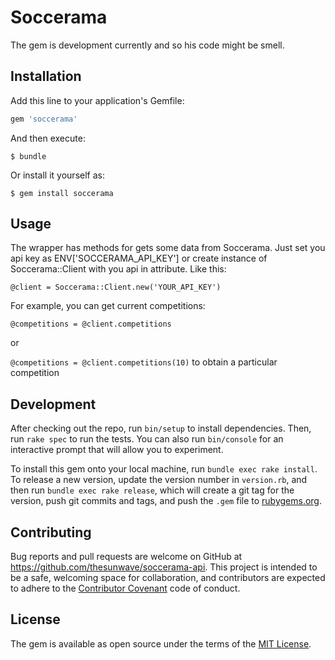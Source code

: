 # Soccerama

The gem is development currently and so his code might be smell.

## Installation

Add this line to your application's Gemfile:

```ruby
gem 'soccerama'
```

And then execute:

    $ bundle

Or install it yourself as:

    $ gem install soccerama

## Usage

The wrapper has methods for gets some data from Soccerama.
Just set you api key as ENV['SOCCERAMA_API_KEY'] or create instance of Soccerama::Client with you api in attribute. Like this:

`@client = Soccerama::Client.new('YOUR_API_KEY')`

For example, you can get current competitions:

`@competitions = @client.competitions`

or

`@competitions = @client.competitions(10)`
to obtain a particular competition

## Development

After checking out the repo, run `bin/setup` to install dependencies. Then, run `rake spec` to run the tests. You can also run `bin/console` for an interactive prompt that will allow you to experiment.

To install this gem onto your local machine, run `bundle exec rake install`. To release a new version, update the version number in `version.rb`, and then run `bundle exec rake release`, which will create a git tag for the version, push git commits and tags, and push the `.gem` file to [rubygems.org](https://rubygems.org).

## Contributing

Bug reports and pull requests are welcome on GitHub at https://github.com/thesunwave/soccerama-api. This project is intended to be a safe, welcoming space for collaboration, and contributors are expected to adhere to the [Contributor Covenant](http://contributor-covenant.org) code of conduct.


## License

The gem is available as open source under the terms of the [MIT License](http://opensource.org/licenses/MIT).

